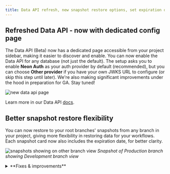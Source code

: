```yaml
---
title: Data API refresh, new snapshot restore options, set expiration dates for branches, and more
---
```


## Refreshed Data API - now with dedicated config page

The Data API (Beta) now has a dedicated page accessible from your project sidebar, making it easier to discover and enable. You can now enable the Data API for any database (not just the default). The setup asks you to enable **Neon Auth** as your auth provider by default (recommended), but you can choose **Other provider** if you have your own JWKS URL to configure (or skip this step until later). We're also making significant improvements under the hood in preparation for GA. Stay tuned!

![new data api page](/docs/data-api/data_api_sidebar.png)

Learn more in our Data API [docs](/docs/data-api/get-started).

## Better snapshot restore flexibility

You can now restore to your root branches' snapshots from any branch in your project, giving more flexibility in restoring data for your workflows. Each snapshot card now also includes the expiration date, for better clarity.

![snapshots showing on other branch view](/docs/changelog/snapshot_other_branch.png)
_Snapshot of Production branch showing Development branch view_

<details>

<summary>**Fixes & improvements**</summary>

- **Neon Console**
  - Added branch expiration date indicators to Point-in-Time-Restore and Restore from Snapshot modals
  - The minimum size for the Production branch for new projects was reduced from 1 CU to 0.25 CU.

- **Drizzle Studio update**

  The Drizzle Studio integration that powers the **Tables** page in the Neon Console has been updated to version 1.2.6. For the latest improvements and fixes, see the [Neon Drizzle Studio Integration Changelog](https://github.com/neondatabase/neon-drizzle-studio-changelog/blob/main/CHANGELOG.md)

</details>
